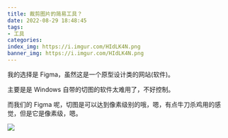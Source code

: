 ```yaml
---
title: 裁剪图片的简易工具？
date: 2022-08-29 18:48:45
tags:
- 工具
categories:
index_img: https://i.imgur.com/HIdLK4N.png
banner_img: https://i.imgur.com/HIdLK4N.png
---
```


我的选择是 Figma，虽然这是一个原型设计类的网站(软件)。

主要是是 Windows 自带的切图的软件太难用了，不好控制。

而我们的 Figma 呢，切图是可以达到像素级别的哦，嗯，有点牛刀杀鸡用的感觉，但是它是像素级，嗯。

![](https://i.imgur.com/k01J1uU.png)
